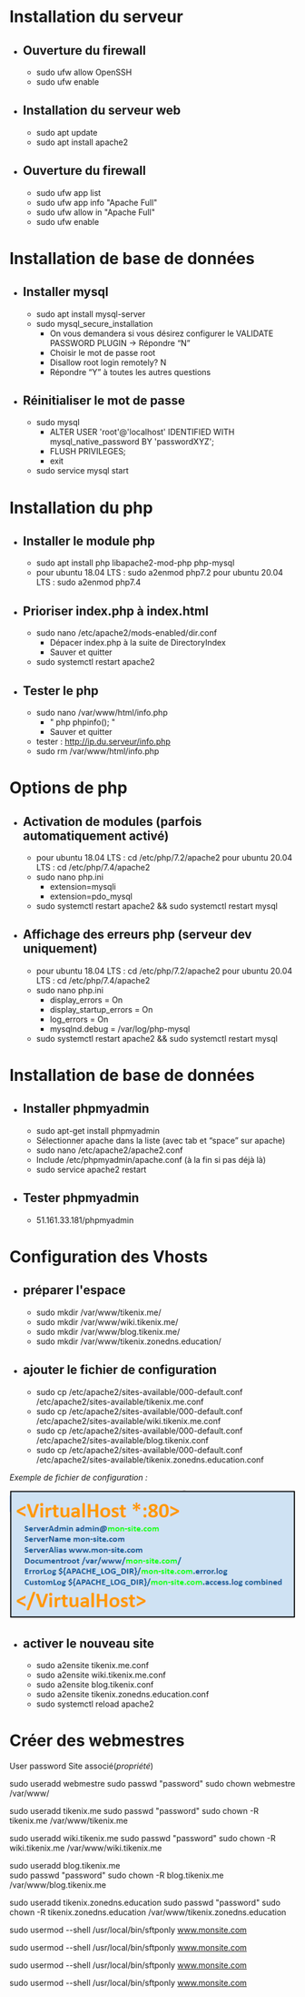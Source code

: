 # Installation du serveur

- ##  Ouverture du firewall

	- sudo ufw allow OpenSSH
	- sudo ufw enable

- ## Installation du serveur web

	- sudo apt update
	- sudo apt install apache2

- ## Ouverture du firewall

	- sudo ufw app list
	- sudo ufw app info "Apache Full"
	- sudo ufw allow in "Apache Full"
	- sudo ufw enable

# Installation de base de données

- ## Installer mysql 

	- sudo apt install mysql-server
	- sudo mysql_secure_installation
		- On vous demandera si vous désirez configurer le VALIDATE PASSWORD PLUGIN → Répondre “N”
		- Choisir le mot de passe root
		- Disallow root login remotely? N
		- Répondre “Y” à toutes les autres questions

- ## Réinitialiser le mot de passe 

	- sudo mysql
		- ALTER USER 'root'@'localhost' IDENTIFIED WITH mysql_native_password BY 'passwordXYZ';
		- FLUSH PRIVILEGES;
		- exit
	- sudo service mysql start

# Installation du php

- ## Installer le module php

	- sudo apt install php libapache2-mod-php php-mysql
	- pour ubuntu 18.04 LTS : sudo a2enmod php7.2 pour ubuntu 20.04 LTS : sudo a2enmod php7.4

- ## Prioriser index.php à index.html

	- sudo nano /etc/apache2/mods-enabled/dir.conf
		- Dépacer index.php à la suite de DirectoryIndex
		- Sauver et quitter
	- sudo systemctl restart apache2

- ## Tester le php

	- sudo nano /var/www/html/info.php
		- " php phpinfo(); "
		- Sauver et quitter
	- tester : http://ip.du.serveur/info.php
	- sudo rm /var/www/html/info.php

# Options de php

- ## Activation de modules (parfois automatiquement activé)

	- pour ubuntu 18.04 LTS : cd /etc/php/7.2/apache2 pour ubuntu 20.04 LTS : cd /etc/php/7.4/apache2
	- sudo nano php.ini
		- extension=mysqli
		- extension=pdo_mysql
	- sudo systemctl restart apache2 && sudo systemctl restart mysql

- ## Affichage des erreurs php (serveur dev uniquement)

	- pour ubuntu 18.04 LTS : cd /etc/php/7.2/apache2 pour ubuntu 20.04 LTS : cd /etc/php/7.4/apache2
	- sudo nano php.ini
		- display_errors = On
		- display_startup_errors = On
		- log_errors = On
		- mysqlnd.debug = /var/log/php-mysql
	- sudo systemctl restart apache2 && sudo systemctl restart mysql

# Installation de base de données

- ## Installer phpmyadmin

	- sudo apt-get install phpmyadmin
	- Sélectionner apache dans la liste (avec tab et “space” sur apache)
	- sudo nano /etc/apache2/apache2.conf
	- Include /etc/phpmyadmin/apache.conf  (à la fin si pas déjà là)
	- sudo service apache2 restart

- ## Tester phpmyadmin

	- 51.161.33.181/phpmyadmin

# Configuration des Vhosts

- ## préparer l'espace

	- sudo mkdir /var/www/tikenix.me/
	- sudo mkdir /var/www/wiki.tikenix.me/
	- sudo mkdir /var/www/blog.tikenix.me/
	- sudo mkdir /var/www/tikenix.zonedns.education/

- ## ajouter le fichier de configuration

	- sudo cp /etc/apache2/sites-available/000-default.conf /etc/apache2/sites-available/tikenix.me.conf
	- sudo cp /etc/apache2/sites-available/000-default.conf /etc/apache2/sites-available/wiki.tikenix.me.conf
	- sudo cp /etc/apache2/sites-available/000-default.conf /etc/apache2/sites-available/blog.tikenix.conf
	- sudo cp /etc/apache2/sites-available/000-default.conf /etc/apache2/sites-available/tikenix.zonedns.education.conf

*Exemple de fichier de configuration :*
 
![](https://github.com/cegepmatane/projet-serveur-web-2020-KennyMarechal-1/blob/master/doc/images/config_exemple.png)

- ## activer le nouveau site

	- sudo a2ensite tikenix.me.conf
	- sudo a2ensite wiki.tikenix.me.conf
	- sudo a2ensite blog.tikenix.conf
	- sudo a2ensite tikenix.zonedns.education.conf
	- sudo systemctl reload apache2

# Créer des webmestres

User password Site associé(*propriété*)

sudo useradd webmestre
sudo passwd "password" 
sudo chown webmestre /var/www/

sudo useradd tikenix.me
sudo passwd "password" 
sudo chown -R tikenix.me  /var/www/tikenix.me

sudo useradd wiki.tikenix.me
sudo passwd "password" 
sudo chown -R wiki.tikenix.me /var/www/wiki.tikenix.me

sudo useradd blog.tikenix.me           
sudo passwd "password" 
sudo chown -R blog.tikenix.me /var/www/blog.tikenix.me

sudo useradd tikenix.zonedns.education
sudo passwd "password" 
sudo chown -R tikenix.zonedns.education /var/www/tikenix.zonedns.education





sudo usermod --shell /usr/local/bin/sftponly www.monsite.com


sudo usermod --shell /usr/local/bin/sftponly www.monsite.com


sudo usermod --shell /usr/local/bin/sftponly www.monsite.com


sudo usermod --shell /usr/local/bin/sftponly www.monsite.com






